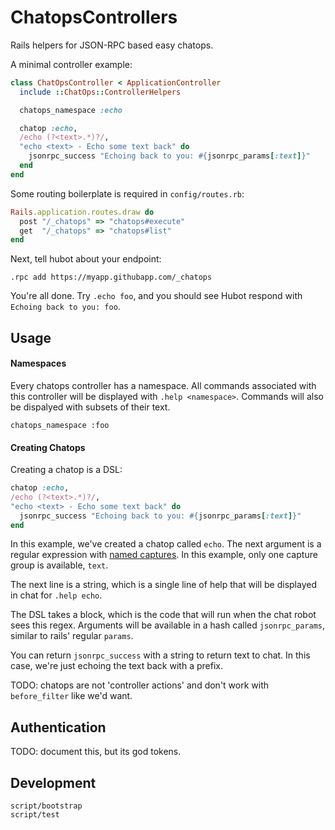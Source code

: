 # ChatopsControllers

Rails helpers for JSON-RPC based easy chatops.

A minimal controller example:

```ruby
class ChatOpsController < ApplicationController
  include ::ChatOps::ControllerHelpers

  chatops_namespace :echo

  chatop :echo,
  /echo (?<text>.*)?/,
  "echo <text> - Echo some text back" do
    jsonrpc_success "Echoing back to you: #{jsonrpc_params[:text]}"
  end
end
```

Some routing boilerplate is required in `config/routes.rb`:

```ruby
Rails.application.routes.draw do
  post "/_chatops" => "chatops#execute"
  get  "/_chatops" => "chatops#list"
end
```

Next, tell hubot about your endpoint:

```
.rpc add https://myapp.githubapp.com/_chatops
```

You're all done. Try `.echo foo`, and you should see Hubot respond with `Echoing back to you: foo`.

## Usage

#### Namespaces

Every chatops controller has a namespace. All commands associated with this
controller will be displayed with `.help <namespace>`. Commands will also be
dispalyed with subsets of their text.

```
chatops_namespace :foo
```
#### Creating Chatops

Creating a chatop is a DSL:

```ruby
chatop :echo,
/echo (?<text>.*)?/,
"echo <text> - Echo some text back" do
  jsonrpc_success "Echoing back to you: #{jsonrpc_params[:text]}"
end
```

In this example, we've created a chatop called `echo`. The next argument is a
regular expression with [named
captures](http://ruby-doc.org/core-1.9.3/Regexp.html#method-i-named_captures).
In this example, only one capture group is available, `text`.

The next line is a string, which is a single line of help that will be displayed
in chat for `.help echo`.

The DSL takes a block, which is the code that will run when the chat robot sees
this regex. Arguments will be available in a hash called `jsonrpc_params`,
similar to rails' regular `params`.

You can return `jsonrpc_success` with a string to return text to chat. In this
case, we're just echoing the text back with a prefix.

TODO: chatops are not 'controller actions' and don't work with `before_filter`
like we'd want.

## Authentication

TODO: document this, but its god tokens.

## Development

```
script/bootstrap
script/test
```
